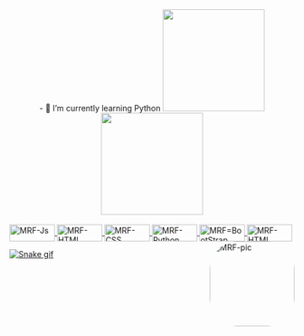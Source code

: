 <!--
### Hi there 👋


**MateusRodriguesF/MateusRodriguesF** is a ✨ _special_ ✨ repository because its `README.md` (this file) appears on your GitHub profile.

Here are some ideas to get you started:

- 🔭 I’m currently working on ...
- 🌱 I’m currently learning ...
- 👯 I’m looking to collaborate on ...
- 🤔 I’m looking for help with ...
- 💬 Ask me about ...
- 📫 How to reach me: ...
- 😄 Pronouns: ...
- ⚡ Fun fact: ...
-->


<div align="center">
  - 🌱 I’m currently learning Python
  <a href="https://github.com/MateusRodriguesF">
  <img height="180em" src="https://github-readme-stats.vercel.app/api?username=MateusRodriguesF&show_icons=true&theme=tokyonight&include_all_commits=true&count_private=true"/>
  <img height="180em" src="https://github-readme-stats.vercel.app/api/top-langs/?username=MateusRodriguesF&layout=compact&langs_count=7&theme=tokyonight"/>
</div>
<div style="display: inline_block"><br>
  <img align="center" alt="MRF-Js" height="30" width="80" src="https://img.shields.io/badge/JavaScript-323330?style=for-the-badge&logo=javascript&logoColor=F7DF1E">
  <img align="center" alt="MRF-HTML" height="30" width="80" src="https://img.shields.io/badge/HTML5-E34F26?style=for-the-badge&logo=html5&logoColor=white">
  <img align="center" alt="MRF-CSS" height="30" width="80" src="https://img.shields.io/badge/CSS3-1572B6?style=for-the-badge&logo=css3&logoColor=white">
  <img align="center" alt="MRF-Python" height="30" width="80" src="https://img.shields.io/badge/Python-3776AB?style=for-the-badge&logo=python&logoColor=white">
  <img align="center" alt="MRF=BootStrap" height="30" width="80" src="https://img.shields.io/badge/Bootstrap-563D7C?style=for-the-badge&logo=bootstrap&logoColor=white">
  <img align="center" alt="MRF-HTML" height="30" width="80" src="https://img.shields.io/badge/shell_script-%23121011.svg?style=for-the-badge&logo=gnu-bash&logoColor=white">
  <img align="right" alt="MRF-pic" height="150" style="border-radius:50px;" src="https://pbs.twimg.com/media/EgwlIdzXsAY2tb2?format=jpg&name=900x900">
</div>
  
![Snake gif](https://github.com/MateusRodriguesF/MateusRodriguesF/raw/output/github-contribution-grid-snake.svg)
 
